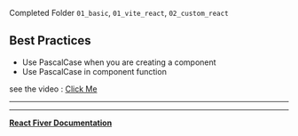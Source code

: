 Completed Folder `01_basic`, `01_vite_react`, `02_custom_react`

## Best Practices
- Use PascalCase when you are creating a component
- Use PascalCase in component function

see the video : 
[Click Me](https://youtu.be/FxgM9k1rg0Q?si=ZXI-7nHw9NQmUew0&t=8403)

---
---

**[React Fiver Documentation](https://github.com/acdlite/react-fiber-architecture)**

